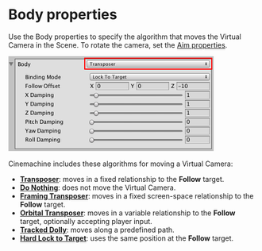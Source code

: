 # Body properties

Use the Body properties to specify the algorithm that moves the Virtual Camera in the Scene. To rotate the camera, set the [Aim properties](CinemachineVirtualCameraAim.html).

![__Body__ properties, with the __Transposer__ algorithm (red)](images/CinemachineBody.png)

Cinemachine includes these algorithms for moving a Virtual Camera:

* [__Transposer__](CinemachineBodyTransposer.html): moves in a fixed relationship to the __Follow__ target.
* [__Do Nothing__](CinemachineBodyDoNothing.html): does not move the Virtual Camera.
* [__Framing Transposer__](CinemachineBodyFramingTransposer.html): moves in a fixed screen-space relationship to the __Follow__ target.
* [__Orbital Transposer__](CinemachineBodyOrbitalTransposer.html): moves in a variable relationship to the __Follow__ target, optionally accepting player input.
* [__Tracked Dolly__](CinemachineBodyTrackedDolly.html): moves along a predefined path.
* [__Hard Lock to Target__](CinemachineBodyHardLockTarget.html): uses the same position at the __Follow__ target.
